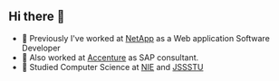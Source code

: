 ## Hi there 👋

- 🔭 Previously I've worked at [NetApp](https://www.netapp.com/) as a Web application Software Developer
- 🔭 Also worked at [Accenture](https://www.accenture.com/us-en/insights/strategy/reinvented-with-accenture) as SAP consultant.
- 🌱 Studied Computer Science at [NIE](https://nie.ac.in) and [JSSSTU](https://jssstuniv.in/#/])

<!--
**bhavanad8/bhavanad8** is a ✨ _special_ ✨ repository because its `README.md` (this file) appears on your GitHub profile.

Here are some ideas to get you started:

- 🔭 Previously I've worked at [NetApp](https://www.netapp.com/) and [Accenture](https://www.accenture.com/us-en/insights/strategy/reinvented-with-accenture)
- 🌱 Studied Computer Science at [NIE](https://nie.ac.in) and [JSSSTU](https://jssstuniv.in/#/]
